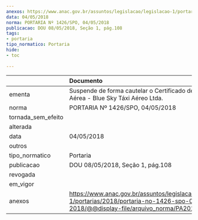 ```yaml
---
anexos: https://www.anac.gov.br/assuntos/legislacao/legislacao-1/portarias/2018/portaria-no-1426-spo-04-05-2018/@@display-file/arquivo_norma/PA2018-1426.pdf
data: 04/05/2018
norma: PORTARIA Nº 1426/SPO, 04/05/2018
publicacao: DOU 08/05/2018, Seção 1, pág.108
tags:
- portaria
tipo_normatico: Portaria
hide: 
- toc 
 
---
```


|                    | Documento                                                                                                                                            |
|:-------------------|:-----------------------------------------------------------------------------------------------------------------------------------------------------|
| ementa             | Suspende de forma cautelar o Certificado de Operador Aérea - Blue Sky Táxi Aéreo Ltda.                                                               |
| norma              | PORTARIA Nº 1426/SPO, 04/05/2018                                                                                                                     |
| tornada_sem_efeito |                                                                                                                                                      |
| alterada           |                                                                                                                                                      |
| data               | 04/05/2018                                                                                                                                           |
| outros             |                                                                                                                                                      |
| tipo_normatico     | Portaria                                                                                                                                             |
| publicacao         | DOU 08/05/2018, Seção 1, pág.108                                                                                                                     |
| revogada           |                                                                                                                                                      |
| em_vigor           |                                                                                                                                                      |
| anexos             | https://www.anac.gov.br/assuntos/legislacao/legislacao-1/portarias/2018/portaria-no-1426-spo-04-05-2018/@@display-file/arquivo_norma/PA2018-1426.pdf |